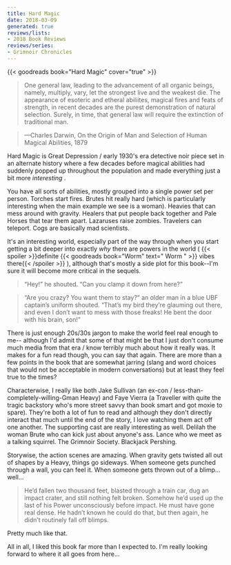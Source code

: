 ```yaml
---
title: Hard Magic
date: 2018-03-09
generated: true
reviews/lists:
- 2018 Book Reviews
reviews/series:
- Grimnoir Chronicles
---
```

{{< goodreads book="Hard Magic" cover="true" >}}

>  One general law, leading to the advancement of all organic beings, namely, multiply, vary, let the strongest live and the weakest die. The appearance of esoteric and etheral abiliites, magical fires and feats of strength, in recent decades are the purest demonstration of natural selection. Surely, in time, that general law will require the extinction of traditional man.  

>  —Charles Darwin, On the Origin of Man and Selection of Human Magical Abilities, 1879  

<!--more-->

Hard Magic is Great Depression / early 1930's era detective noir piece set in an alternate history where a few decades before magical abilities had suddenly popped up throughout the population and made everything just a bit more _interesting_ .  

You have all sorts of abilities, mostly grouped into a single power set per person. Torches start fires. Brutes hit really hard (which is particularly interesting when the main example we see is a woman). Heavies that can mess around with gravity. Healers that put people back together and Pale Horses that tear them apart. Lazaruses raise zombies. Travelers can teleport. Cogs are basically mad scientists.  

It's an interesting world, especially part of the way through when you start getting a bit deeper into exactly _why_ there are powers in the world (  {{< spoiler >}}definite {{< goodreads book="Worm" text=" Worm " >}} vibes there{{< /spoiler >}}  ), although that's mostly a side plot for this book--I'm sure it will become more critical in the sequels.  

>  “Hey!” he shouted. “Can you clamp it down from here?”  

>  “Are you crazy? You want them to stay?” an older man in a blue UBF captain’s uniform shouted. “That’s my bird they’re glauming out there, and even I don’t want to mess with those freaks! He bent the door with his brain, son!”  

There is just enough 20s/30s jargon to make the world feel real enough to me-- although I'd admit that some of that might be that I just don't consume much media from that era / know terribly much about how it really was. It makes for a fun read though, you can say that again. There are more than a few points in the book that are somewhat jarring (slang and word choices that would not be acceptable in modern conversations) but at least they feel true to the times?  

Characterwise, I really like both Jake Sullivan (an ex-con / less-than- completely-willing-Gman Heavy) and Faye Vierra (a Traveller with quite the tragic backstory who's more street savvy than book smart and got moxie to spare). They're both a lot of fun to read and although they don't directly interact that much until the end of the story, I love watching them act off one another. The supporting cast are really interesting as well. Delilah the woman Brute who can kick just about anyone's ass. Lance who we meet as a talking squirrel. The Grimnoir Society. Blackjack Pershing.  

Storywise, the action scenes are amazing. When gravity gets twisted all out of shapes by a Heavy, things go sideways. When someone gets punched through a wall, you can feel it. When someone gets thrown out of a blimp... well...  

> He’d fallen two thousand feet, blasted through a train car, dug an impact crater, and still nothing felt broken. Somehow he’d used up the last of his Power unconsciously before impact. He must have gone real dense. He hadn’t known he could do that, but then again, he didn’t routinely fall off blimps.

Pretty much like that.  

All in all, I liked this book far more than I expected to. I'm really looking forward to where it all goes from here...  


